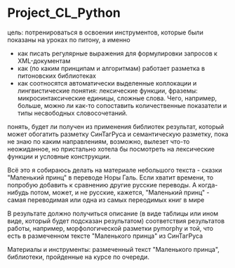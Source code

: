 # Project_CL_Python
цель:
потренироваться в освоении инструментов, которые были показаны на уроках по питону, а именно
- как писать регулярные выражения для формулировки запросов к XML-документам
- как (по каким принципам и алгоритмам) работает разметка в питоновских библиотеках
- как соотносятся автоматически выделенные коллокации и лингвистические понятия: лексические функции, фраземы: микросинтаксические единицы, сложные слова. Чего, например, больше, можно ли как-то сопоставить количественные показатели и типы несвободных словосочетаний.

понять, будет ли получен из применения библиотек результат, который может обогатить разметку СинТагРуса и семантическую разметку, пока не знаю по каким направлениям, возможно, вылезет что-то неожиданное, но пристально хотела бы посмотреть на лексические функции и условные конструкции.

Всё это я собираюсь делать на материале небольшого текста - сказки "Маленький принц" в переводе Норы Галь.
Если хватит времени, то попробую добавить к сравнению другие русские переводы. А когда-нибудь потом, может, и не русские, кажется, "Маленький принц" - самая переводимая или одна из самых переодимых книг в мире

В результате должно получиться описание (в виде таблицы или ином виде, который будет подсказан результатом) соответствия результатов работы, например, морфологической разметки pymorphy и той, что есть в размеченном тексте "Маленького принца" из СинТагРуса

Материалы и инструменты: размеченный текст "Маленького принца", библиотеки, пройденные на курсе по очереди.
